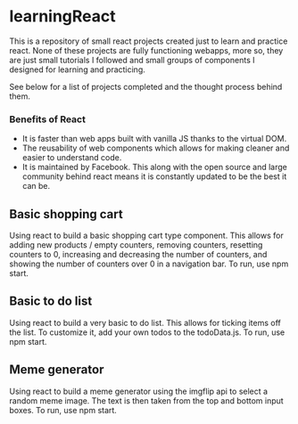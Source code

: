 # learningReact

This is a repository of small react projects created just to learn and practice react. None of these projects are fully functioning webapps, more so, they are just small tutorials I followed and small groups of components I designed for learning and practicing.

See below for a list of projects completed and the thought process behind them.

### Benefits of React

- It is faster than web apps built with vanilla JS thanks to the virtual DOM.
- The reusability of web components which allows for making cleaner and easier to understand code.
- It is maintained by Facebook. This along with the open source and large community behind react means it is constantly updated to be the best it can be.

## Basic shopping cart

Using react to build a basic shopping cart type component. This allows for adding new products / empty counters, removing counters, resetting counters to 0, increasing and decreasing the number of counters, and showing the number of counters over 0 in a navigation bar. To run, use npm start.

## Basic to do list

Using react to build a very basic to do list. This allows for ticking items off the list. To customize it, add your own todos to the todoData.js. To run, use npm start.

## Meme generator

Using react to build a meme generator using the imgflip api to select a random meme image. The text is then taken from the top and bottom input boxes. To run, use npm start.
